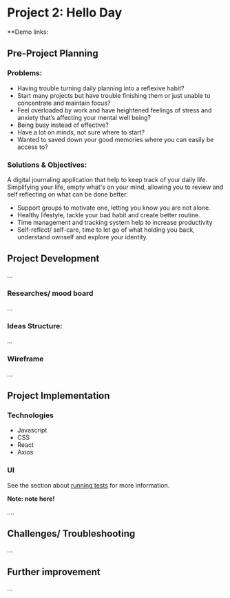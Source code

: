 # Project 2: Hello Day

**Demo links:

## Pre-Project Planning

### Problems:

- Having trouble turning daily planning into a reflexive habit?
- Start many projects but have trouble finishing them or just unable to concentrate and maintain focus? 
- Feel overloaded by work and have heightened feelings of stress and anxiety that’s affecting your mental well being?
- Being busy instead of effective?
- Have a lot on minds, not sure where to start?
- Wanted to saved down your good memories where you can easily be access to?

### Solutions & Objectives:

A digital journaling application that help to keep track of your daily life. Simplifying your life, empty what's on your mind, allowing you to review and self reflecting on what can be done better. 

- Support groups to motivate one, letting you know you are not alone.
- Healthy lifestyle, tackle your bad habit and create better routine.
- Time management and tracking system help to increase productivity
- Self-reflect/ self-care, time to let go of what holding you back, understand ownself and explore your identity.

## Project Development

...

### Researches/ mood board

...

### Ideas Structure:

...

### Wireframe

...

## Project Implementation

### Technologies
- Javascript
- CSS
- React
- Axios

### UI

See the section about [running tests](https://facebook.github.io/create-react-app/docs/running-tests) for more information.

**Note: note here!**

....

## Challenges/ Troubleshooting

...

## Further improvement

...
